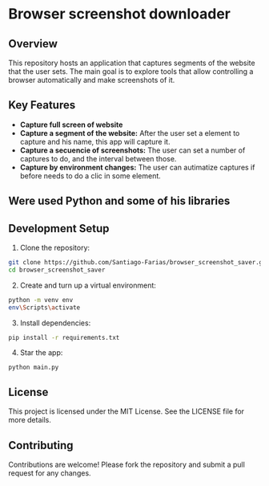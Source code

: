 # Browser screenshot downloader

## Overview

This repository hosts an application that captures segments of the website that the user sets. The main goal is to explore tools that allow controlling a browser automatically and make screenshots of it.

## Key Features

- **Capture full screen of website**
- **Capture a segment of the website:** After the user set a element to capture and his name, this app will capture it.
- **Capture a secuencie of screenshots:** The user can set a number of captures to do, and the interval between those.
- **Capture by environment changes:** The user can autimatize captures if before needs to do a clic in some element.

## Were used Python and some of his libraries

## Development Setup

1. Clone the repository:
  ```bash
  git clone https://github.com/Santiago-Farias/browser_screenshot_saver.git
  cd browser_screenshot_saver
  ```
2. Create and turn up a virtual environment:
  ```bash
  python -m venv env
  env\Scripts\activate
  ```
3. Install dependencies:
  ```bash
  pip install -r requirements.txt
  ```
4. Star the app:
  ```
  python main.py
  ```

## License

This project is licensed under the MIT License. See the LICENSE file for more details.

## Contributing

Contributions are welcome! Please fork the repository and submit a pull request for any changes.
